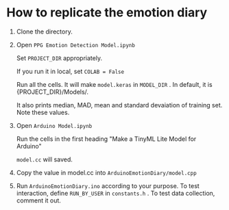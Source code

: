 # How to replicate the emotion diary

1. Clone the directory.

2. Open `PPG Emotion Detection Model.ipynb`

   Set `PROJECT_DIR` appropriately.

   If you run it in local, set `COLAB = False`

   Run all the cells. It will make `model.keras` in `MODEL_DIR` . In default, it is {PROJECT_DIR}/Models/. 

   It also prints median, MAD, mean and standard devaiation of training set. Note these values.

3. Open `Arduino Model.ipynb`

   Run the cells in the first heading "Make a TinyML Lite Model for Arduino"

   `model.cc` will saved.

4. Copy the value in model.cc into `ArduinoEmotionDiary/model.cpp`

5. Run `ArduinoEmotionDiary.ino` according to your purpose. To test interaction, define `RUN_BY_USER` in `constants.h` . To test data collection, comment it out.